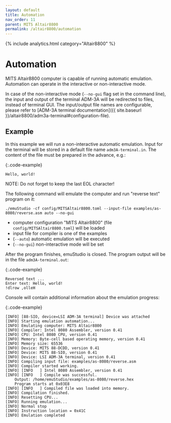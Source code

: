 ```yaml
---
layout: default
title: Automation
nav_order: 11
parent: MITS Altair8800
permalink: /altair8800/automation
---
```


{% include analytics.html category="Altair8800" %}

# Automation

MITS Altair8800 computer is capable of running automatic emulation. Automation can operate in the
interactive or non-interactive mode.

In case of the non-interactive mode (`--no-gui` flag set in the command line), the input and output of the terminal
ADM-3A will be redirected to files, instead of terminal GUI. The input/output file names are configurable, please refer
to [ADM-3A terminal documentation]({{ site.baseurl }}/altair8800/adm3a-terminal#configuration-file).

## Example

In this example we will run a non-interactive automatic emulation. Input for the terminal will be stored in a default
file name `adm3A-terminal.in`. The content of the file must be prepared in the advance, e.g.:

{:.code-example}
```
Hello, world!

```

NOTE: Do not forget to keep the last EOL character!

The following command will emulate the computer and run "reverse text" program on it:

    ./emuStudio -cf config/MITSAltair8800.toml --input-file examples/as-8080/reverse.asm auto --no-gui

- computer configuration "MITS Altair8800" (file `config/MITSAltair8800.toml`) will be loaded
- input file for compiler is one of the examples
- (`--auto`) automatic emulation will be executed
- (`--no-gui`) non-interactive mode will be set

After the program finishes, emuStudio is closed. The program output will be in the file `adm3A-terminal.out`:

{:.code-example}
```
Reversed text ...
Enter text: Hello, world!
!dlrow ,olleH
```

Console will contain additional information about the emulation progress:

{:.code-example}
```
[INFO] [88-SIO, device=LSI ADM-3A terminal] Device was attached
[INFO] Starting emulation automation...
[INFO] Emulating computer: MITS Altair8800
[INFO] Compiler: Intel 8080 Assembler, version 0.41
[INFO] CPU: Intel 8080 CPU, version 0.41
[INFO] Memory: Byte-cell based operating memory, version 0.41
[INFO] Memory size: 65536
[INFO] Device: MITS 88-DCDD, version 0.41
[INFO] Device: MITS 88-SIO, version 0.41
[INFO] Device: LSI ADM-3A terminal, version 0.41
[INFO] Compiling input file: examples/as-8080/reverse.asm
[INFO] Compiler started working.
[INFO] [INFO   ] Intel 8080 Assembler, version 0.41
[INFO] [INFO   ] Compile was successful.
	Output: /home/emuStudio/examples/as-8080/reverse.hex
	Program starts at 0x03E8
[INFO] [INFO   ] Compiled file was loaded into memory.
[INFO] Compilation finished.
[INFO] Resetting CPU...
[INFO] Running emulation...
[INFO] Normal stop
[INFO] Instruction location = 0x41C
[INFO] Emulation completed
```

